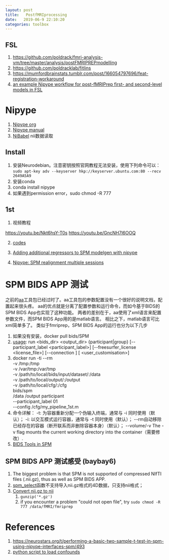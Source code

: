 ```yaml
---
layout: post
title:   PostfMRIprocessing
date:   2019-06-9 22:10:20
categories: toolbox
---
```


## FSL

1. https://github.com/poldrack/fmri-analysis-vm/tree/master/analysis/postFMRIPREPmodelling
2. https://github.com/poldracklab/fitlins
3. https://mumfordbrainstats.tumblr.com/post/166054797696/feat-registration-workaround
4. [an example Nipype workflow for post-fMRIPrep first- and second-level models in FSL](https://github.com/poldracklab/ds003-post-fMRIPrep-analysis)

# Nipype

1. [Nipype org](https://nipype.readthedocs.io/en/latest/)
2. [Nipype manual](http://miykael.github.io/nipype-beginner-s-guide/)
3. [NiBabel](https://nipy.org/nibabel/) nii数据读取

## Install

1. 安装Neurodebian。注意密钥按照官网教程无法安装，使用下列命令可以：
``sudo apt-key adv --keyserver hkp://keyserver.ubuntu.com:80 --recv 2649A5A9 ``
2. 安装conda
3. conda install nipype
4. 如果遇到permission error，sudo chmod -R 777

## 1st

1. 视频教程

https://youtu.be/Nkt6hsY-T0s
https://youtu.be/GncNH7l6OOQ


2. [codes](https://github.com/arash-ash/nipype_tutorial)

3. [Adding additional regressors to SPM modelgen with nipype](https://neurostars.org/t/adding-additional-regressors-to-spm-modelgen-with-nipype/1089/3)
4. [Nipype: SPM realignment multiple sessions](https://neurostars.org/t/nipype-spm-realignment-multiple-sessions/204)



# SPM BIDS APP 测试

之前的[aa](http://ssdd.site/toolbox/2017/11/01/aa-toolbox/#11-%E5%9F%BA%E6%9C%AC%E7%9F%A5%E8%AF%86xml%E8%AF%AD%E8%A8%80)工具包已经过时了。aa工具包的参数配置没有一个很好的说明文档，配置起来很头疼。
aa的优点就是分离了配置参数和运行命令，而如今基于BIDS的SPM BIDS App也实现了这种功能。
两者的差别在于，aa使用了xml语言来配置参数文件，而SPM BIDS App用的是matlab语言。
相比之下，matlab语言可比xml简单多了。
类似于fmriprep，SPM BIDS App的运行也分为以下几步

1. 如果没有安装，docker pull bids/SPM
2. [usage](https://github.com/BIDS-Apps/aa): run <bids_dir> <output_dir> {participant|group}
           [--participant_label <participant_label>]
           [--freesurfer_license <license_file>]
           [--connection <pipeline to connect to>]
           [<tasklist> <user_customisation>]
3. docker run -ti --rm \
  -v /tmp:/tmp \
  -v /var/tmp:/var/tmp \
  -v /path/to/local/bids/input/dataset/:/data \
  -v /path/to/local/output/:/output \
  -v /path/to/local/cfg/:/cfg \
  bids/spm \
  /data /output participant \
  --participant_label 01    \
  --config /cfg/my_pipeline_1st.m
4. 命令详解：
    -t: 为容器重新分配一个伪输入终端，通常与 -i 同时使用（默认）；
	-i: 以交互模式运行容器，通常与 -t 同时使用（默认）；
	--rm自动移除已经存在的容器（断开联系而非删除容器本身）（默认）；
	--volume/-v The -v flag mounts the current working directory into the container（需要修改）.
5. [BIDS Tools in SPM](https://en.wikibooks.org/wiki/SPM/BIDS)

## SPM BIDS APP 测试感受 (baybay6)

1. The biggest problem is that SPM is not supported of compressed NIfTI files (.nii.gz),
 thus as well as SPM BIDS APP.
2. [spm_select](https://en.m.wikibooks.org/wiki/SPM/Working_with_4D_data)函数不支持导入nii.gz格式的4D数据，只支持nii格式；
3. [Convert nii.gz to nii](https://en.wikibooks.org/wiki/SPM/BIDS)
    1.  ``gunzip('*.gz')``
	2. if you encounter a problem "could not open file", try ``sudo chmod -R 777 /data/fMRI/fmriprep``


# References

1. https://neurostars.org/t/performing-a-basic-two-sample-t-test-in-spm-using-nipype-interfaces-spm/493
2. [python script to load confounds](https://neurostars.org/t/confounds-from-fmriprep-which-one-would-you-use-for-glm/326/32)
